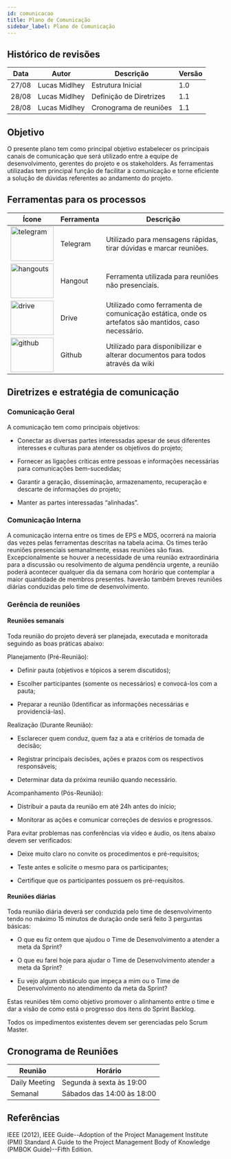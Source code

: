 ```yaml
---
id: comunicacao
title: Plano de Comunicação
sidebar_label: Plano de Comunicação
---
```


## Histórico de revisões

| Data | Autor | Descrição | Versão |
|--|--|--|--|
| 27/08 | Lucas Midlhey | Estrutura Inicial | 1.0 |
| 28/08 | Lucas Midlhey | Definição de Diretrizes | 1.1 |
| 28/08 | Lucas Midlhey | Cronograma de reuniões | 1.1 |

## Objetivo

O presente plano tem como principal objetivo estabelecer os principais canais de comunicação que será utilizado entre a equipe de desenvolvimento, gerentes do projeto e os stakeholders. As ferramentas utilizadas tem principal função de facilitar a comunicação e torne eficiente a solução de dúvidas referentes ao andamento do projeto.

## Ferramentas para os processos

 | Ícone | Ferramenta | Descrição |
 |--|--|--|
 | <img src="https://i.ibb.co/VqTtBkZ/logo-telegram-512.png" alt="telegram" style="width:100px;height:80px;">| Telegram | Utilizado para mensagens rápidas, tirar dúvidas e marcar reuniões. |
| <img src="https://i.ibb.co/qxQHLZp/google-hangouts-media-service-social-icon-1320183414010928172.png" alt="hangouts" style="width:100px;height:80px;"> | Hangout | Ferramenta utilizada para reuniões não presenciais. |
| <img src="https://i.ibb.co/Q6Gx5pk/Google-Drive-icon.png" alt="drive" style="width:100px;height:80px;"> | Drive | Utilizado como ferramenta de comunicação estática, onde os artefatos são mantidos, caso necessário. |
| <img src="https://i.ibb.co/7ShHrGn/github.png" alt="github" alt="Minha Figura" style="width:100px;height:80px;"> | Github | Utilizado para disponibilizar e alterar documentos para todos através da wiki |

## Diretrizes e estratégia de comunicação

### Comunicação Geral

A comunicação tem como principais objetivos:

-   Conectar as diversas partes interessadas apesar de seus diferentes interesses e culturas para atender os objetivos do projeto;
    
-   Fornecer as ligações críticas entre pessoas e informações necessárias para comunicações bem-sucedidas;
    
-   Garantir a geração, disseminação, armazenamento, recuperação e descarte de informações do projeto;
    
-   Manter as partes interessadas “alinhadas”.

### Comunicação Interna

A comunicação interna entre os times de EPS e MDS, ocorrerá na maioria das vezes pelas ferramentas descritas na tabela acima. Os times terão reuniões presenciais semanalmente, essas reuniões são fixas. Excepcionalmente se houver a necessidade de uma reunião extraordinária para a discussão ou resolvimento de alguma pendência urgente, a reunião poderá acontecer qualquer dia da semana com horário que contemplar a maior quantidade de membros presentes. haverão também breves reuniões diárias conduzidas pelo time de desenvolvimento.

### Gerência de reuniões

#### Reuniões semanais

Toda reunião do projeto deverá ser planejada, executada e monitorada seguindo as boas práticas abaixo:

Planejamento (Pré-Reunião):

-   Definir pauta (objetivos e tópicos a serem discutidos);
    
-   Escolher participantes (somente os necessários) e convocá-los com a pauta;
    
-   Preparar a reunião (Identificar as informações necessárias e providenciá-las).
    

Realização (Durante Reunião):

-   Esclarecer quem conduz, quem faz a ata e critérios de tomada de decisão;
    
-   Registrar principais decisões, ações e prazos com os respectivos responsáveis;
    
-   Determinar data da próxima reunião quando necessário.
    

Acompanhamento (Pós-Reunião):

-   Distribuir a pauta da reunião em até 24h antes do início;
    
-   Monitorar as ações e comunicar correções de desvios e progressos.
    

Para evitar problemas nas conferências via vídeo e áudio, os itens abaixo devem ser verificados:

-   Deixe muito claro no convite os procedimentos e pré-requisitos;
    
-   Teste antes e solicite o mesmo para os participantes;
    
-   Certifique que os participantes possuem os pré-requisitos.

#### Reuniões diárias

Toda reunião diária deverá ser conduzida pelo time de desenvolvimento tendo no máximo 15 minutos de duração onde será feito 3 perguntas básicas:

  
  

-   O que eu fiz ontem que ajudou o Time de Desenvolvimento a atender a meta da Sprint?
    
-   O que eu farei hoje para ajudar o Time de Desenvolvimento atender a meta da Sprint?
    
-   Eu vejo algum obstáculo que impeça a mim ou o Time de Desenvolvimento no atendimento da meta da Sprint?
    

  

Estas reuniões têm como objetivo promover o alinhamento entre o time e dar a visão de como está o progresso dos itens do Sprint Backlog.

Todos os impedimentos existentes devem ser gerenciadas pelo Scrum Master.

## Cronograma de Reuniões

| Reunião | Horário |
|--|--|
| Daily Meeting | Segunda à sexta às 19:00 |
| Semanal | Sábados das 14:00 às 18:00 |

## Referências

IEEE (2012), IEEE Guide--Adoption of the Project Management Institute (PMI) Standard A Guide to the Project Management Body of Knowledge (PMBOK Guide)--Fifth Edition.
